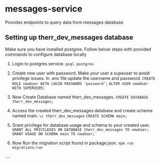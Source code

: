 # messages-service
Provides endpoints to query data from messages database

## Setting up therr_dev_messages database
Make sure you have installed postgres.
Follow below steps with provided commands to configure database locally

1. Login to postgres service.
`psql postgres`

2. Create new user with password. Make your user a supeuser to avoid privilege issues. In .env file update the username and password.
`CREATE ROLE newUser WITH LOGIN PASSWORD ‘password’;`
`ALTER USER newUser WITH SUPERUSER;`

3. Now Create Database named therr_dev_messages.
`CREATE DATABASE therr_dev_messages;`

4. Access the created therr_dev_messages database and create schema named main.
`\c therr_dev_messages`
`CREATE SCHEMA main;`

5. Grant privilege for database usage and schema to your created user.
`GRANT ALL PRIVILEGES ON DATABASE therr_dev_messages TO newUser;`
`GRANT USAGE ON SCHEMA main TO newUser;`

6. Now Run the migration script found in package.json.
`npm run migrations:run`

....
